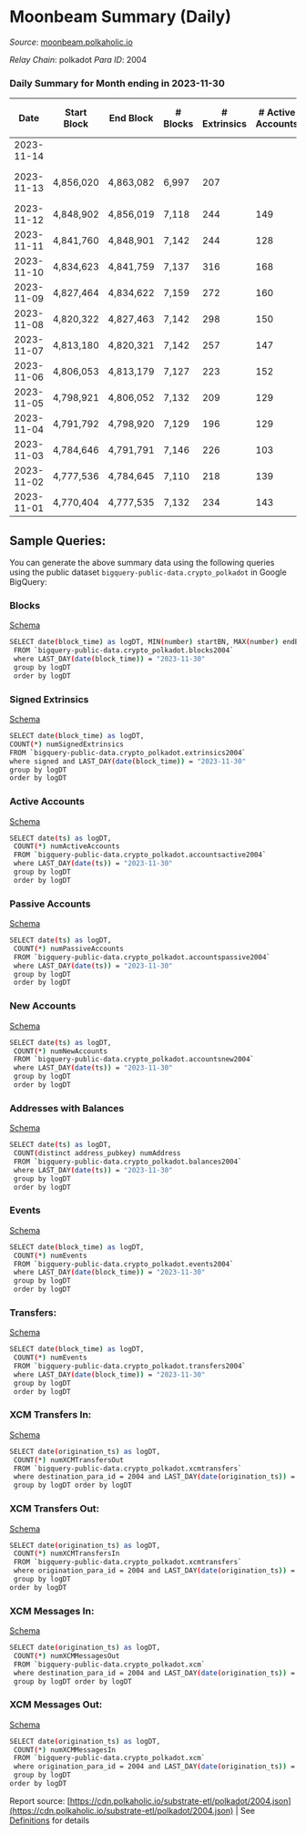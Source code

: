 # Moonbeam Summary (Daily)

_Source_: [moonbeam.polkaholic.io](https://moonbeam.polkaholic.io)

*Relay Chain*: polkadot
*Para ID*: 2004



### Daily Summary for Month ending in 2023-11-30


| Date    | Start Block | End Block | # Blocks | # Extrinsics | # Active Accounts | # Passive Accounts | # New Accounts | # Addresses | # Events  | # Transfers ($USD) | # XCM Transfers In ($USD) | # XCM Transfers Out ($USD) | # XCM In | # XCM Out | Issues |
|---------|-------------|-----------|----------|--------------|-------------------|--------------------|----------------|-------------|-----------|--------------------|---------------------------|----------------------------|----------|-----------|--------|
| 2023-11-14 |  |  |  |  |  |  |  |  |  |   |   |   |  |  |  |
| 2023-11-13 | 4,856,020 | 4,863,082 | 6,997 | 207 |  |  |  |  | 1,142,517 | 20,126 ($3,741,928.00) | 95 ($107,249.38) | 112 ($131,303.70) | 164 | 224 | 66 missing (0.93%) |
| 2023-11-12 | 4,848,902 | 4,856,019 | 7,118 | 244 | 149 |  | 1,684 | 1,478,529 | 1,065,118 | 24,785 ($7,241,460.10) | 124 ($246,922.09) | 76 ($58,545.40) | 258 | 277 |  |
| 2023-11-11 | 4,841,760 | 4,848,901 | 7,142 | 244 | 128 |  | 1,617 | 1,476,886 | 950,816 | 22,759 ($6,733,535.14) | 128 ($191,523.59) | 60 ($53,002.16) | 247 | 243 |  |
| 2023-11-10 | 4,834,623 | 4,841,759 | 7,137 | 316 | 168 |  |  | 1,475,301 | 975,837 | 24,403 ($7,900,141.10) | 218 ($435,727.32) | 130 ($131,588.30) | 283 | 265 |  |
| 2023-11-09 | 4,827,464 | 4,834,622 | 7,159 | 272 | 160 |  | 1,073 | 1,474,902 | 950,324 | 26,817 ($7,019,900.55) | 183 ($464,057.15) | 94 ($138,937.65) | 241 | 260 |  |
| 2023-11-08 | 4,820,322 | 4,827,463 | 7,142 | 298 | 150 |  |  | 1,473,868 | 1,026,675 | 27,484 ($9,549,570.12) | 170 ($606,662.91) | 75 ($33,701.28) | 214 | 168 |  |
| 2023-11-07 | 4,813,180 | 4,820,321 | 7,142 | 257 | 147 |  | 1,176 | 1,472,727 | 1,019,144 | 23,456 ($4,809,500.58) | 125 ($312,520.83) | 57 ($62,472.08) | 162 | 152 |  |
| 2023-11-06 | 4,806,053 | 4,813,179 | 7,127 | 223 | 152 |  | 1,438 | 1,471,582 | 1,279,107 | 35,914 ($3,265,349.20) | 116 ($260,405.33) | 72 ($39,695.59) | 161 | 185 |  |
| 2023-11-05 | 4,798,921 | 4,806,052 | 7,132 | 209 | 129 |  |  | 1,470,184 | 1,066,417 | 27,583 ($3,752,647.67) | 95 ($277,563.56) | 43 ($88,555.17) | 157 | 132 |  |
| 2023-11-04 | 4,791,792 | 4,798,920 | 7,129 | 196 | 129 |  | 2,359 | 1,468,562 | 1,064,555 | 23,584 ($2,794,250.52) | 132 ($480,311.70) | 44 ($12,717.80) | 193 | 160 |  |
| 2023-11-03 | 4,784,646 | 4,791,791 | 7,146 | 226 | 103 |  |  | 1,466,232 | 860,724 | 19,725 ($2,006,389.45) | 97 ($231,530.53) | 62 ($39,340.69) | 162 | 173 |  |
| 2023-11-02 | 4,777,536 | 4,784,645 | 7,110 | 218 | 139 |  | 1,386 | 1,464,430 | 1,192,187 | 25,611 ($3,813,246.45) | 134 ($512,928.42) | 50 ($55,452.88) | 181 | 146 |  |
| 2023-11-01 | 4,770,404 | 4,777,535 | 7,132 | 234 | 143 |  | 1,581 | 1,463,065 | 973,549 | 24,394 ($3,615,298.04) | 150 ($185,361.48) | 83 ($48,606.11) | 225 | 199 |  |

## Sample Queries:
You can generate the above summary data using the following queries using the public dataset `bigquery-public-data.crypto_polkadot` in Google BigQuery:


### Blocks 

[Schema](https://github.com/colorfulnotion/substrate-etl/blob/main/schema/blocks.json)

```bash
SELECT date(block_time) as logDT, MIN(number) startBN, MAX(number) endBN, COUNT(*) numBlocks 
 FROM `bigquery-public-data.crypto_polkadot.blocks2004`  
 where LAST_DAY(date(block_time)) = "2023-11-30" 
 group by logDT 
 order by logDT
```

### Signed Extrinsics 

[Schema](https://github.com/colorfulnotion/substrate-etl/blob/main/schema/extrinsics.json)

```bash
SELECT date(block_time) as logDT, 
COUNT(*) numSignedExtrinsics 
FROM `bigquery-public-data.crypto_polkadot.extrinsics2004`  
where signed and LAST_DAY(date(block_time)) = "2023-11-30" 
group by logDT 
order by logDT
```

### Active Accounts 

[Schema](https://github.com/colorfulnotion/substrate-etl/blob/main/schema/accountsactive.json)

```bash
SELECT date(ts) as logDT, 
 COUNT(*) numActiveAccounts 
 FROM `bigquery-public-data.crypto_polkadot.accountsactive2004` 
 where LAST_DAY(date(ts)) = "2023-11-30" 
 group by logDT 
 order by logDT
```

### Passive Accounts 

[Schema](https://github.com/colorfulnotion/substrate-etl/blob/main/schema/accountspassive.json)

```bash
SELECT date(ts) as logDT, 
 COUNT(*) numPassiveAccounts 
 FROM `bigquery-public-data.crypto_polkadot.accountspassive2004` 
 where LAST_DAY(date(ts)) = "2023-11-30" 
 group by logDT 
 order by logDT
```

### New Accounts 

[Schema](https://github.com/colorfulnotion/substrate-etl/blob/main/schema/accountsnew.json)

```bash
SELECT date(ts) as logDT, 
 COUNT(*) numNewAccounts 
 FROM `bigquery-public-data.crypto_polkadot.accountsnew2004` 
 where LAST_DAY(date(ts)) = "2023-11-30" 
 group by logDT
 order by logDT
```

### Addresses with Balances 

[Schema](https://github.com/colorfulnotion/substrate-etl/blob/main/schema/balances.json)

```bash
SELECT date(ts) as logDT,
 COUNT(distinct address_pubkey) numAddress 
 FROM `bigquery-public-data.crypto_polkadot.balances2004` 
 where LAST_DAY(date(ts)) = "2023-11-30" 
 group by logDT 
 order by logDT
```

### Events 

[Schema](https://github.com/colorfulnotion/substrate-etl/blob/main/schema/events.json)

```bash
SELECT date(block_time) as logDT, 
 COUNT(*) numEvents 
 FROM `bigquery-public-data.crypto_polkadot.events2004` 
 where LAST_DAY(date(block_time)) = "2023-11-30" 
 group by logDT 
 order by logDT
```

### Transfers:

[Schema](https://github.com/colorfulnotion/substrate-etl/blob/main/schema/transfers.json)

```bash
SELECT date(block_time) as logDT, 
 COUNT(*) numEvents 
 FROM `bigquery-public-data.crypto_polkadot.transfers2004` 
 where LAST_DAY(date(block_time)) = "2023-11-30" 
 group by logDT 
 order by logDT
```

### XCM Transfers In: 

[Schema](https://github.com/colorfulnotion/substrate-etl/blob/main/schema/xcmtransfers.json)

```bash
SELECT date(origination_ts) as logDT, 
 COUNT(*) numXCMTransfersOut 
 FROM `bigquery-public-data.crypto_polkadot.xcmtransfers` 
 where destination_para_id = 2004 and LAST_DAY(date(origination_ts)) = "2023-11-30" 
 group by logDT order by logDT
```

### XCM Transfers Out: 

[Schema](https://github.com/colorfulnotion/substrate-etl/blob/main/schema/xcmtransfers.json)

```bash
SELECT date(origination_ts) as logDT, 
 COUNT(*) numXCMTransfersIn 
 FROM `bigquery-public-data.crypto_polkadot.xcmtransfers` 
 where origination_para_id = 2004 and LAST_DAY(date(origination_ts)) = "2023-11-30" 
 group by logDT 
order by logDT
```

### XCM Messages In: 

[Schema](https://github.com/colorfulnotion/substrate-etl/blob/main/schema/xcm.json)

```bash
SELECT date(origination_ts) as logDT, 
 COUNT(*) numXCMMessagesOut 
 FROM `bigquery-public-data.crypto_polkadot.xcm` 
 where destination_para_id = 2004 and LAST_DAY(date(origination_ts)) = "2023-11-30" 
 group by logDT order by logDT
```

### XCM Messages Out: 

[Schema](https://github.com/colorfulnotion/substrate-etl/blob/main/schema/xcm.json)

```bash
SELECT date(origination_ts) as logDT, 
 COUNT(*) numXCMMessagesIn 
 FROM `bigquery-public-data.crypto_polkadot.xcm` 
 where origination_para_id = 2004 and LAST_DAY(date(origination_ts)) = "2023-11-30" 
 group by logDT 
order by logDT
```


Report source: [https://cdn.polkaholic.io/substrate-etl/polkadot/2004.json](https://cdn.polkaholic.io/substrate-etl/polkadot/2004.json) | See [Definitions](/DEFINITIONS.md) for details
